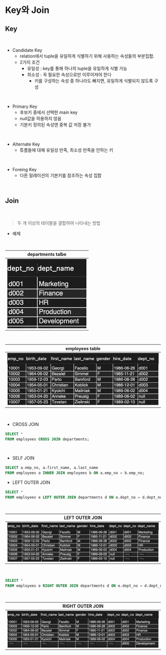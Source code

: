 # Key와 Join

## Key

</br>

- Candidate Key
  - relation에서 tuple을 유일하게 식별하기 위해 사용하는 속성들의 부분집합.
  - 2가지 조건
    - 유일성 : key를 통해 하나의 tuple을 유일하게 식별 가능
    - 최소성 : 꼭 필요한 속성으로만 이루어져야 한다
      - 키를 구성하는 속성 중 하나라도 빠지면, 유일하게 식별되지 않도록 구성

</br>

- Primary Key
  - 후보키 중에서 선택한 main key
  - null값을 허용하지 않음
  - 기본키 정의된 속성엔 중복 값 저장 불가

</br>

- Alternate Key
  - 튜플들에 대해 유일성 만족, 최소성 만족을 안하는 키

</br>

- Foreing Key
  - 다른 릴레이션의 기본키를 참조하는 속성 집합

</br>

## Join

</br>

> 두 개 이상의 테이블을 결합하여 나타내는 방법

- 예제

</br>

|              departments talbe               |
| :------------------------------------------: |
| ![departments](../res/departments_table.png) |

</br>

|             employees table              |
| :--------------------------------------: |
| ![employees](../res/employees_table.png) |

</br>

- CROSS JOIN

```SQL
SELECT *
FROM employees CROSS JOIN departments;
```

</br>

- SELF JOIN

```SQL
SELECT a.emp_no, a.first_name, a.last_name
FROM employees a INNER JOIN employees b ON a.emp_no = b.emp_no;
```

- LEFT OUTER JOIN

```SQL
SELECT *
FROM employees e LEFT OUTER JOIN departments d ON e.dept_no = d.dept_no
```

</br>

|                LEFT OUTER JOIN                 |
| :--------------------------------------------: |
| ![left outer join](../res/left_outer_join.png) |

</br>

```SQL
SELECT *
FROM employees e RIGHT OUTER JOIN departments d ON e.dept_no = d.dept_no;
```

</br>

|                 RIGHT OUTER JOIN                 |
| :----------------------------------------------: |
| ![right outer join](../res/right_outer_join.png) |
